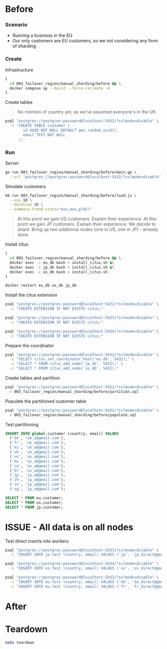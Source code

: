 # Before

### Scenario

* Running a business in the EU
* Our only customers are EU customers, so we not considering any form of sharding

### Create

Infrastructure

```sh
(
  cd 003_failover_region/manual_sharding/before && \
  docker compose up --build --force-recreate -d
)
```

Create tables

> No mention of country yet, as we've assumed everyone's in the UK.

```sh
psql "postgres://postgres:password@localhost:5432/?sslmode=disable" \
  -c 'CREATE TABLE customer (
        id UUID NOT NULL DEFAULT gen_random_uuid(),
        email TEXT NOT NULL
      );'
```

### Run

Server

```sh
go run 003_failover_region/manual_sharding/before/main.go \
  --url "postgres://postgres:password@localhost:5432/?sslmode=disable"
```

Simulate customers

``` sh
k6 run 003_failover_region/manual_sharding/before/load.js \
  --vus 10 \
  --duration 1h \
  --summary-trend-stats="min,max,p(95)"
```

> At this point we gain US customers. Explain their experience.
> At this point we gain JP customers. Explain their experience.
> We decide to shard.
> Bring up two additional nodes (one in US, one in JP) - already done.

Install citus

``` sh
(
  cd 003_failover_region/manual_sharding/before && \
  docker exec -i eu_db bash < install_citus.sh &\
  docker exec -i jp_db bash < install_citus.sh &\
  docker exec -i us_db bash < install_citus.sh
)

docker restart eu_db us_db jp_db
```

Install the citus extension

``` sh
psql "postgres://postgres:password@localhost:5432/?sslmode=disable" \
  -c "CREATE EXTENSION IF NOT EXISTS citus;"

psql "postgres://postgres:password@localhost:5433/?sslmode=disable" \
  -c "CREATE EXTENSION IF NOT EXISTS citus;"

psql "postgres://postgres:password@localhost:5434/?sslmode=disable" \
  -c "CREATE EXTENSION IF NOT EXISTS citus;"
```

Prepare the coordinator

``` sh
psql "postgres://postgres:password@localhost:5432/?sslmode=disable" \
  -c "SELECT citus_set_coordinator_host('eu_db', 5432);" \
  -c "SELECT * FROM citus_add_node('jp_db', 5432);" \
  -c "SELECT * FROM citus_add_node('us_db', 5432);"
```

Create tables and partition

``` sh
psql "postgres://postgres:password@localhost:5432/?sslmode=disable" \
  < 003_failover_region/manual_sharding/before/partition.sql
```

Populate the partitioned customer table

``` sh
psql "postgres://postgres:password@localhost:5432/?sslmode=disable" \
  < 003_failover_region/manual_sharding/before/populate.sql
```

Test partitioning

``` sql
INSERT INTO global.customer (country, email) VALUES
  ('de', 'uk_a@gmail.com'),
  ('fr', 'uk_a@gmail.com'),
  ('ei', 'uk_a@gmail.com'),
  ('uk', 'uk_a@gmail.com'),
  ('us', 'us_a@gmail.com'),
  ('mx', 'us_a@gmail.com'),
  ('ca', 'us_a@gmail.com'),
  ('br', 'us_a@gmail.com'),
  ('jp', 'jp_a@gmail.com'),
  ('zh', 'jp_a@gmail.com'),
  ('in', 'jp_a@gmail.com'),
  ('sg', 'jp_a@gmail.com');

SELECT * FROM eu.customer;
SELECT * FROM us.customer;
SELECT * FROM jp.customer;
```

# ISSUE - All data is on all nodes

Test direct inserts into workers

``` sh
psql "postgres://postgres:password@localhost:5433/?sslmode=disable" \
  -c "INSERT INTO jp.test (country, email) VALUES ('jp', 'jp_direct@gmail.com')"

psql "postgres://postgres:password@localhost:5434/?sslmode=disable" \
  -c "INSERT INTO us.test (country, email) VALUES ('us', 'us_direct@gmail.com')"

psql "postgres://postgres:password@localhost:5432/?sslmode=disable" \
  -c "INSERT INTO eu.test (country, email) VALUES ('de', 'de_direct@gmail.com')" \
  -c "INSERT INTO eu.test (country, email) VALUES ('fr', 'fr_direct@gmail.com')"
```

# After

# Teardown

```sh
make teardown
```
